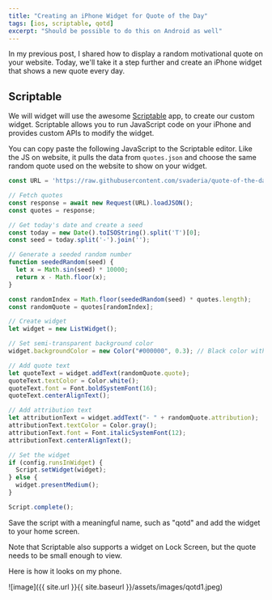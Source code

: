 ```yaml
---
title: "Creating an iPhone Widget for Quote of the Day"
tags: [ios, scriptable, qotd]
excerpt: "Should be possible to do this on Android as well"
---
```


In my previous post, I shared how to display a random motivational quote on your website.
Today, we'll take it a step further and create an iPhone widget that shows a new quote every day.


## Scriptable
We will  widget will use the awesome [Scriptable](https://scriptable.app/) app, to create our custom widget.
Scriptable allows you to run JavaScript code on your iPhone and provides custom APIs to modify the widget.

You can copy paste the following JavaScript to the Scriptable editor. 
Like the JS on website, it pulls the data from `quotes.json` and choose the same random quote used on the website to show on your widget.

```javascript
const URL = 'https://raw.githubusercontent.com/svaderia/quote-of-the-day/main/quotes.json';

// Fetch quotes
const response = await new Request(URL).loadJSON();
const quotes = response;

// Get today's date and create a seed
const today = new Date().toISOString().split('T')[0];
const seed = today.split('-').join('');

// Generate a seeded random number
function seededRandom(seed) {
  let x = Math.sin(seed) * 10000;
  return x - Math.floor(x);
}

const randomIndex = Math.floor(seededRandom(seed) * quotes.length);
const randomQuote = quotes[randomIndex];

// Create widget
let widget = new ListWidget();

// Set semi-transparent background color
widget.backgroundColor = new Color("#000000", 0.3); // Black color with 50% opacity

// Add quote text
let quoteText = widget.addText(randomQuote.quote);
quoteText.textColor = Color.white();
quoteText.font = Font.boldSystemFont(16);
quoteText.centerAlignText();

// Add attribution text
let attributionText = widget.addText("- " + randomQuote.attribution);
attributionText.textColor = Color.gray();
attributionText.font = Font.italicSystemFont(12);
attributionText.centerAlignText();

// Set the widget
if (config.runsInWidget) {
  Script.setWidget(widget);
} else {
  widget.presentMedium();
}

Script.complete();
```

Save the script with a meaningful name, such as "qotd" and add the widget to your home screen.

Note that Scriptable also supports a widget on Lock Screen, but the quote needs to be small enough to view.

Here is how it looks on my phone.

![image]({{ site.url }}{{ site.baseurl }}/assets/images/qotd1.jpeg)

